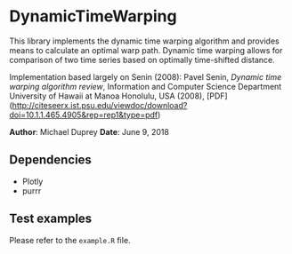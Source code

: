 # DynamicTimeWarping

This library implements the dynamic time warping algorithm and provides means to calculate an optimal warp path. Dynamic time warping allows for comparison of two time series based on optimally time-shifted distance.

Implementation based largely on Senin (2008):
Pavel Senin, _Dynamic time warping algorithm review_, Information and Computer Science Department University of Hawaii at Manoa Honolulu, USA (2008), [PDF] (http://citeseerx.ist.psu.edu/viewdoc/download?doi=10.1.1.465.4905&rep=rep1&type=pdf)

**Author**: Michael Duprey
**Date**: June 9, 2018

## Dependencies
* Plotly
* purrr

## Test examples

Please refer to the `example.R` file.